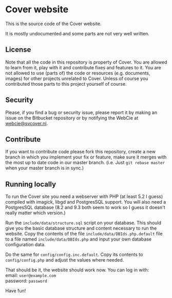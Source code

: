 # Cover website
This is the source code of the Cover website.

It is mostly undocumented and some parts are not very well written.

## License
Note that all the code in this repository is property of Cover. You are allowed to learn from it, play with it and contribute fixes and features to it. You are not allowed to use (parts of) the code or resources (e.g. documents, images) for other projects unrelated to Cover. Unless of course you contributed those parts to this project yourself of course.

## Security
Please, if you find a bug or security issue, please report it by making an issue on the Bitbucket repository or by notifying the WebCie at webcie@svcover.nl.

## Contribute
If you want to contribute code please fork this repository, create a new branch in which you implement your fix or feature, make sure it merges with the most up to date code in our master branch. (i.e. Just `git rebase master` when your master branch is in sync.)

## Running locally
To run the Cover site you need a webserver with PHP (at least 5.2 I guess) compiled with imagick, libgd and PostgresSQL support. You will also need a PostgresSQL database (8.2 and 9.3 both seem to work so I guess it doesn't really matter which version.)

Run the `include/data/structure.sql` script on your database. This should give you the basic database structure and content necessary to run the website. Copy the contents of the file `include/data/DBIds.php.default` file to a file named `include/data/DBIds.php` and input your own database configuration data.

Do the same for `config/config.inc.default`. Copy its contents to `config/config.php` and adjust the values where needed.

That should be it, the website should work now. You can log in with:  
email: `user@example.com`  
password: `password`

Have fun!